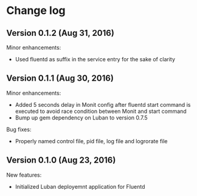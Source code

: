 # Change log

## Version 0.1.2 (Aug 31, 2016)

Minor enhancements:
  * Used fluentd as suffix in the service entry for the sake of clarity

## Version 0.1.1 (Aug 30, 2016)

Minor enhancements: 
  * Added 5 seconds delay in Monit config after fluentd start command is executed to avoid race condition between Monit and start command
  * Bump up gem dependency on Luban to version 0.7.5

Bug fixes:
  * Properly named control file, pid file, log file and logrorate file

## Version 0.1.0 (Aug 23, 2016)

New features:
  * Initialized Luban deployemnt application for Fluentd

